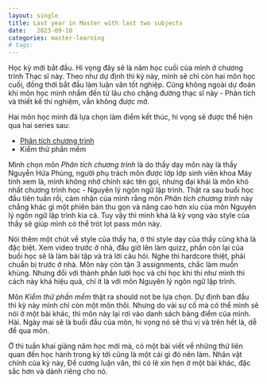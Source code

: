 ```yaml
---
layout: single
title: Last year in Master with last two subjects
date:   2023-09-10
categories: master-learning
# tags: 
---
```


Học kỳ mới bắt đầu. Hi vọng đây sẽ là năm học cuối của mình ở chương trình Thạc sĩ này. Theo như dự định thì kỳ này, mình sẽ chỉ còn hai môn học cuối, đồng thời bắt đầu làm luận văn tốt nghiệp. Cũng không ngoài dự đoán khi môn học mình nhắm đến từ lâu cho chặng đường thạc sĩ này - Phân tích và thiết kế thí nghiệm, vẫn không được mở.

Hai môn học mình đã lựa chọn làm điểm kết thúc, hi vọng sẽ được thể hiện qua hai series sau:
- [Phân tích chương trình](/learnings/)
- Kiểm thử phần mềm

Mình chọn môn *Phân tích chương trình* là do thầy dạy môn này là thầy Nguyễn Hứa Phùng, người phụ trách môn được lớp lớp sinh viên khoa Máy tính xem là, mình không nhớ chính xác tên gọi, nhưng đại khái là môn khó nhất chương trình học - Nguyên lý ngôn ngữ lập trình. Thật ra sau buổi học đầu tiên tuần rồi, cảm nhận của mình rằng môn *Phân tích chương trình* này chẳng khác gì một phiên bản thu gọn và nâng cao hơn xíu của môn Nguyên lý ngôn ngữ lập trình kia cả. Tuy vậy thì mình khá là kỳ vọng vào style của thầy sẽ giúp mình có thể trót lọt pass môn này.

Nói thêm một chút về style của thầy ha, ờ thì style dạy của thầy cũng khá là đặc biệt. Xem video trước ở nhà, đầu giờ lên làm quizz, phần còn lại của buồi học sẽ là làm bài tập và trả lời câu hỏi. Nghe thì hardcore thiệt, phải chuẩn bị trước ở nhà. Môn này còn tận 3 assignments, chắc làm muốn khùng. Nhưng đối với thành phần lười học và chỉ học khi thi như mình thì cách này khá hiệu quả, chí ít là với môn Nguyên lý ngôn ngữ lập trình.

Môn *Kiểm thử phần mềm* thật ra should not be lựa chọn. Dự định ban đầu thì kỳ này mình chỉ còn một môn thôi. Nhưng do vài sự cố mà có thể mình sẽ nói ở một bài khác, thì môn này lại rơi vào danh sách bảng điểm của mình. Hài. Ngày mai sẽ là buổi đầu của môn, hi vọng nó sẽ thú vị và trên hết là, dễ để qua môn.

Ờ thì tuần khai giảng năm học mới mà, có một bài viết về những thứ liên quan đến học hành trong kỳ tới cũng là một cái gì đó nên làm. Nhân vật chính của kỳ này, Đề cương luận văn, thì có lẽ xin hẹn ở một bài khác, đặc sắc hơn và dành riêng cho nó.